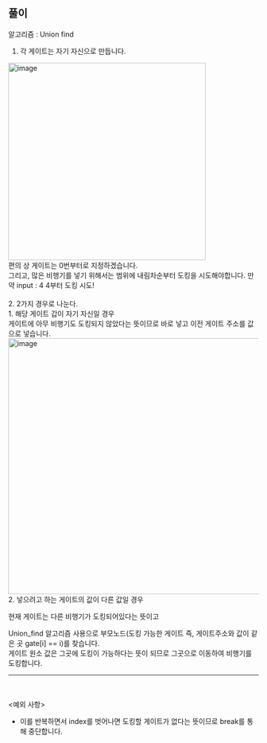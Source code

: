 ## 풀이 

알고리즘 : Union find

1. 각 게이트는 자기 자신으로 만듭니다. 

<img width="397" alt="image" src="https://github.com/gihwanJang/ProblemSolversHub/assets/91319157/2b4334f5-491b-4607-9c38-710d8668fa95">
<br>
편의 상 게이트는 0번부터로 지정하겠습니다. 
<br>
그리고, 많은 비행기를 넣기 위해서는 범위에 내림차순부터 도킹을 시도해야합니다. 
만약 input : 4  4부터 도킹 시도! 

<br>
<br>
2. 2가지 경우로 나눈다. 

<br>
1. 해당 게이트 갑이 자기 자신일 경우
<br>
 게이트에 아무 비행기도 도킹되지 않았다는 뜻이므로 바로 넣고 이전 게이트 주소를 값으로 넣습니다. 
<br>
<img width="515" alt="image" src="https://github.com/gihwanJang/ProblemSolversHub/assets/91319157/257821f0-499d-48d7-963a-c79ed19fa0bd">

<br>
2. 넣으려고 하는 게이트의 값이 다른 값일 경우
<br>

현재 게이트는 다른 비행기가 도킹되어있다는 뜻이고 

Union_find 알고리즘 사용으로 부모노드(도킹 가능한 게이트 즉, 게이트주소와 값이 같은 곳 gate[i] == i)를 찾습니다. 
<br>
게이트 원소 값은 그곳에 도킹이 가능하다는 뜻이 되므로 그곳으로 이동하여 비행기를 도킹합니다. 


<hr>
<br><br>
<예외 사항>

- 이를 반복하면서 index를 벗어나면 도킹할 게이트가 없다는 뜻이므로
break를 통해 중단합니다. 




